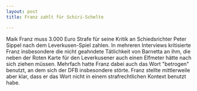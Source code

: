 ```yaml
---
layout: post
title: Franz zahlt für Schiri-Schelte

---
```


Maik Franz muss 3.000 Euro Strafe für seine Kritik an Schiedsrichter Peter Sippel nach dem Leverkusen-Spiel zahlen. In mehreren Interviews kritisierte Franz insbesondere die nicht geahndete Tätlichkeit von Barnetta an ihm, die neben der Roten Karte für den Leverkusener auch einen Elfmeter hätte nach sich ziehen müssen. Mehrfach hatte Franz dabei auch das Wort "betrogen" benutzt, an dem sich der DFB insbesondere störte. Franz stellte mittlerweile aber klar, dass er das Wort nicht in einem strafrechtlichen Kontext benutzt habe.


